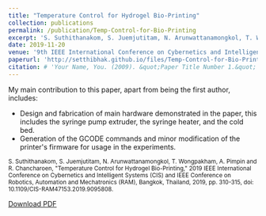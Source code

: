```yaml
---
title: "Temperature Control for Hydrogel Bio-Printing"
collection: publications
permalink: /publication/Temp-Control-for-Bio-Printing
excerpt: 'S. Suthithanakom, S. Juemjutitam, N. Arunwattanamongkol, T. Wongpakham, A. Pimpin, and R. Chancharoen<br/>doi: [10.1109/CIS-RAM47153.2019.9095808](https://ieeexplore.ieee.org/document/9095808)' # 'This paper is about the number 1. The number 2 is left for future work.'
date: 2019-11-20
venue: '9th IEEE International Conference on Cybernetics and Intelligent Systems (CIS) and IEEE Conference on Robotics, Automation and Mechatronics (RAM)'
paperurl: 'http://setthibhak.github.io/files/Temp-Control-for-Bio-Printing.pdf'
citation: # 'Your Name, You. (2009). &quot;Paper Title Number 1.&quot; <i>Journal 1</i>. 1(1).'
---
```

My main contribution to this paper, apart from being the first author, includes:
 - Design and fabrication of main hardware demonstrated in the paper, this includes the syringe pump extruder, the syringe heater, and the cold bed.
 - Generation of the GCODE commands and minor modification of the printer's firmware for usage in the experiments.

<sub> S. Suthithanakom, S. Juemjutitam, N. Arunwattanamongkol, T. Wongpakham, A. Pimpin and R. Chancharoen, "Temperature Control for Hydrogel Bio-Printing," 2019 IEEE International Conference on Cybernetics and Intelligent Systems (CIS) and IEEE Conference on Robotics, Automation and Mechatronics (RAM), Bangkok, Thailand, 2019, pp. 310-315, doi: 10.1109/CIS-RAM47153.2019.9095808.

[Download PDF](http://setthibhak.github.io/files/Temp-Control-for-Bio-Printing.pdf)